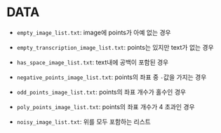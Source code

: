 # DATA

- `empty_image_list.txt`: image에 points가 아예 없는 경우

- `empty_transcription_image_list.txt`: points는 있지만 text가 없는 경우

- `has_space_image_list.txt`: text내에 공백이 포함된 경우

- `negative_points_image_list.txt`: points의 좌표 중 `-`값을 가지는 경우

- `odd_points_image_list.txt`: points의 좌표 개수가 홀수인 경우

- `poly_points_image_list.txt`: points의 좌표 개수가 4 초과인 경우

- `noisy_image_list.txt`: 위를 모두 포함하는 리스트

